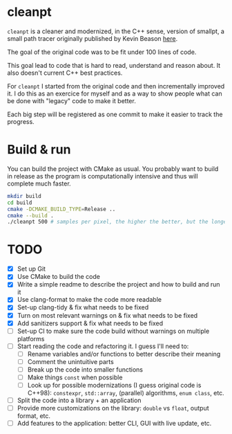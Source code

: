 # cleanpt

`cleanpt` is a cleaner and modernized, in the C++ sense, version of smallpt, a small path tracer originally published by Kevin Beason [here](https://www.kevinbeason.com/smallpt/).

The goal of the original code was to be fit under 100 lines of code.

This goal lead to code that is hard to read, understand and reason about.
It also doesn't current C++ best practices.

For `cleanpt` I started from the original code and then incrementally improved it.
I do this as an exercice for myself and as a way to show people what can be done with "legacy" code to make it better.

Each big step will be registered as one commit to make it easier to track the progress.

# Build & run

You can build the project with CMake as usual.
You probably want to build in release as the program is computationally intensive and thus will complete much faster.
```bash
mkdir build
cd build
cmake -DCMAKE_BUILD_TYPE=Release ..
cmake --build .
./cleanpt 500 # samples per pixel, the higher the better, but the longer it takes
```

# TODO
 - [x] Set up Git
 - [x] Use CMake to build the code
 - [x] Write a simple readme to describe the project and how to build and run it
 - [x] Use clang-format to make the code more readable
 - [x] Set-up clang-tidy & fix what needs to be fixed
 - [x] Turn on most relevant warnings on & fix what needs to be fixed
 - [x] Add sanitizers support & fix what needs to be fixed
 - [ ] Set-up CI to make sure the code build without warnings on multiple platforms
 - [ ] Start reading the code and refactoring it. I guess I'll need to:
   - [ ] Rename variables and/or functions to better describe their meaning
   - [ ] Comment the unintuitive parts
   - [ ] Break up the code into smaller functions
   - [ ] Make things `const` when possible
   - [ ] Look up for possible modernizations (I guess original code is C++98): `constexpr`, `std::array`, (parallel) algorithms, `enum class`, etc.
 - [ ] Split the code into a library + an application
 - [ ] Provide more customizations on the library: `double` vs `float`, output format, etc.
 - [ ] Add features to the application: better CLI, GUI with live update, etc.
